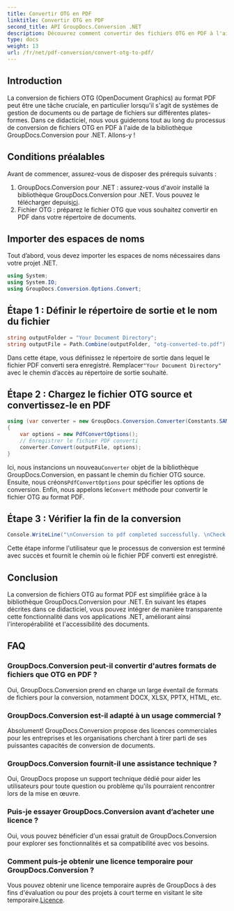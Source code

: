 ```yaml
---
title: Convertir OTG en PDF
linktitle: Convertir OTG en PDF
second_title: API GroupDocs.Conversion .NET
description: Découvrez comment convertir des fichiers OTG en PDF à l'aide de GroupDocs.Conversion pour .NET. Intégration simple, efficace et transparente pour vos projets.
type: docs
weight: 13
url: /fr/net/pdf-conversion/convert-otg-to-pdf/
---
```

## Introduction
La conversion de fichiers OTG (OpenDocument Graphics) au format PDF peut être une tâche cruciale, en particulier lorsqu'il s'agit de systèmes de gestion de documents ou de partage de fichiers sur différentes plates-formes. Dans ce didacticiel, nous vous guiderons tout au long du processus de conversion de fichiers OTG en PDF à l'aide de la bibliothèque GroupDocs.Conversion pour .NET. Allons-y !
## Conditions préalables
Avant de commencer, assurez-vous de disposer des prérequis suivants :
1. GroupDocs.Conversion pour .NET : assurez-vous d'avoir installé la bibliothèque GroupDocs.Conversion pour .NET. Vous pouvez le télécharger depuis[ici](https://releases.groupdocs.com/conversion/net/).
2. Fichier OTG : préparez le fichier OTG que vous souhaitez convertir en PDF dans votre répertoire de documents.

## Importer des espaces de noms
Tout d’abord, vous devez importer les espaces de noms nécessaires dans votre projet .NET. 
```csharp
using System;
using System.IO;
using GroupDocs.Conversion.Options.Convert;
```
## Étape 1 : Définir le répertoire de sortie et le nom du fichier
```csharp
string outputFolder = "Your Document Directory";
string outputFile = Path.Combine(outputFolder, "otg-converted-to.pdf");
```
 Dans cette étape, vous définissez le répertoire de sortie dans lequel le fichier PDF converti sera enregistré. Remplacer`"Your Document Directory"` avec le chemin d’accès au répertoire de sortie souhaité.
## Étape 2 : Chargez le fichier OTG source et convertissez-le en PDF
```csharp
using (var converter = new GroupDocs.Conversion.Converter(Constants.SAMPLE_OTG))
{
    var options = new PdfConvertOptions();
    // Enregistrer le fichier PDF converti
    converter.Convert(outputFile, options);
}
```
 Ici, nous instancions un nouveau`Converter` objet de la bibliothèque GroupDocs.Conversion, en passant le chemin du fichier OTG source. Ensuite, nous créons`PdfConvertOptions` pour spécifier les options de conversion. Enfin, nous appelons le`Convert` méthode pour convertir le fichier OTG au format PDF.
## Étape 3 : Vérifier la fin de la conversion
```csharp
Console.WriteLine("\nConversion to pdf completed successfully. \nCheck output in {0}", outputFolder);
```
Cette étape informe l'utilisateur que le processus de conversion est terminé avec succès et fournit le chemin où le fichier PDF converti est enregistré.

## Conclusion
La conversion de fichiers OTG au format PDF est simplifiée grâce à la bibliothèque GroupDocs.Conversion pour .NET. En suivant les étapes décrites dans ce didacticiel, vous pouvez intégrer de manière transparente cette fonctionnalité dans vos applications .NET, améliorant ainsi l'interopérabilité et l'accessibilité des documents.
## FAQ
### GroupDocs.Conversion peut-il convertir d'autres formats de fichiers que OTG en PDF ?
Oui, GroupDocs.Conversion prend en charge un large éventail de formats de fichiers pour la conversion, notamment DOCX, XLSX, PPTX, HTML, etc.
### GroupDocs.Conversion est-il adapté à un usage commercial ?
Absolument! GroupDocs.Conversion propose des licences commerciales pour les entreprises et les organisations cherchant à tirer parti de ses puissantes capacités de conversion de documents.
### GroupDocs.Conversion fournit-il une assistance technique ?
Oui, GroupDocs propose un support technique dédié pour aider les utilisateurs pour toute question ou problème qu'ils pourraient rencontrer lors de la mise en œuvre.
### Puis-je essayer GroupDocs.Conversion avant d’acheter une licence ?
Oui, vous pouvez bénéficier d'un essai gratuit de GroupDocs.Conversion pour explorer ses fonctionnalités et sa compatibilité avec vos besoins.
### Comment puis-je obtenir une licence temporaire pour GroupDocs.Conversion ?
Vous pouvez obtenir une licence temporaire auprès de GroupDocs à des fins d'évaluation ou pour des projets à court terme en visitant le site temporaire.[Licence](https://purchase.groupdocs.com/temporary-license/).